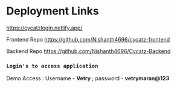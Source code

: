 # Deployment Links

<a href="https://cycatzlogin.netlify.app">https://cycatzlogin.netlify.app/</a>

<p>Frontend Repo <a href="https://github.com/Nishanth4696/cycatz-frontend">https://github.com/Nishanth4696/cycatz-frontend </a></p>

<p>Backend Repo <a href="https://github.com/Nishanth4696/Cycatz-Backend">https://github.com/Nishanth4696/Cycatz-Backend </a></p>


### `Login's to access application`

<div><p>Demo Access : Username -  <b>Vetry</b> ; password - <b>vetrymaran@123 </b> </p> </div>
